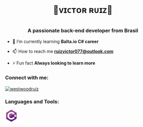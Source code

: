 <h1 align="center">🔷ᴠɪᴄᴛᴏʀ ʀᴜɪᴢ🔷<h1>
<h3 align="center">A passionate back-end developer from Brasil</h3>

- 🌱 I’m currently learning **Balta.io C# career**

- 📫 How to reach me **ruizvictor077@outlook.com**

- ⚡ Fun fact **Always looking to learn more**

<h3 align="left">Connect with me:</h3>
<p align="left">
<a href="https://instagram.com/westwoodruiz" target="blank"><img align="center" src="https://raw.githubusercontent.com/rahuldkjain/github-profile-readme-generator/master/src/images/icons/Social/instagram.svg" alt="westwoodruiz" height="30" width="40" /></a>
</p>

<h3 align="left">Languages and Tools:</h3>
<p align="left"> <a href="https://www.w3schools.com/cs/" target="_blank" rel="noreferrer"> <img src="https://raw.githubusercontent.com/devicons/devicon/master/icons/csharp/csharp-original.svg" alt="csharp" width="40" height="40"/> </a> </p>
